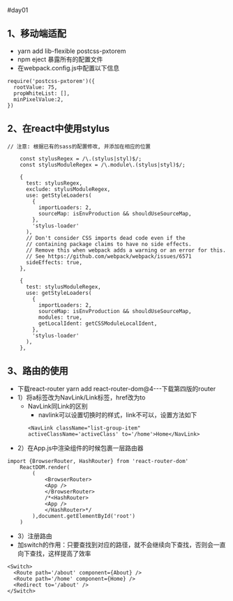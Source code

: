 #day01
## 1、移动端适配
* yarn add lib-flexible postcss-pxtorem
* npm eject 暴露所有的配置文件
* 在webpack.config.js中配置以下信息
```
require('postcss-pxtorem')({
  rootValue: 75,
  propWhiteList: [],
  minPixelValue:2,
})
```
## 2、在react中使用stylus
```
// 注意: 根据已有的sass的配置修改, 并添加在相应的位置

	const stylusRegex = /\.(stylus|styl)$/;
	const stylusModuleRegex = /\.module\.(stylus|styl)$/;

	{
      test: stylusRegex,
      exclude: stylusModuleRegex,
      use: getStyleLoaders(
        {
          importLoaders: 2,
          sourceMap: isEnvProduction && shouldUseSourceMap,
        },
        'stylus-loader'
      ),
      // Don't consider CSS imports dead code even if the
      // containing package claims to have no side effects.
      // Remove this when webpack adds a warning or an error for this.
      // See https://github.com/webpack/webpack/issues/6571
      sideEffects: true,
    },

	{
      test: stylusModuleRegex,
      use: getStyleLoaders(
        {
          importLoaders: 2,
          sourceMap: isEnvProduction && shouldUseSourceMap,
          modules: true,
          getLocalIdent: getCSSModuleLocalIdent,
        },
        'stylus-loader'
      ),
    },
```

## 3、路由的使用
* 下载react-router  yarn add react-router-dom@4---下载第四版的router
* 1）将a标签改为NavLink/Link标签，href改为to
  * NavLink同Link的区别
    * navlink可以设置切换时的样式，link不可以，设置方法如下
     ```
     <NavLink className="list-group-item" activeClassName='activeClass' to='/home'>Home</NavLink>
     ```
* 2）在App.js中渲染组件的时候包裹一层路由器
```
import {BrowserRouter, HashRouter} from 'react-router-dom'
    ReactDOM.render(
        (
            <BrowserRouter>
            <App />
            </BrowserRouter>
            /*<HashRouter>
            <App />
            </HashRouter>*/
        ),document.getElementById('root')
    )

```
* 3）注册路由
 * 加switch的作用：只要查找到对应的路径，就不会继续向下查找，否则会一直向下查找，这样提高了效率
```
<Switch>
  <Route path='/about' component={About} />
  <Route path='/home' component={Home} />
  <Redirect to='/about' />
</Switch>
```

